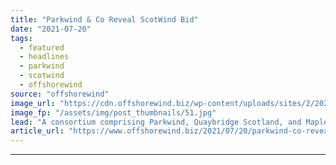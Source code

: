 ```yaml
---
title: "Parkwind & Co Reveal ScotWind Bid"
date: "2021-07-20"
tags: 
  - featured
  - headlines
  - parkwind
  - scotwind
  - offshorewind
source: "offshorewind"
image_url: "https://cdn.offshorewind.biz/wp-content/uploads/sites/2/2021/06/16084003/Parkwind_.jpg"
image_fp: "/assets/img/post_thumbnails/51.jpg"
lead: "A consortium comprising Parkwind, Quaybridge Scotland, and Maple Power (a joint venture between Enbridge and"
article_url: "https://www.offshorewind.biz/2021/07/20/parkwind-co-reveal-scotwind-bid/"
---
```


---
